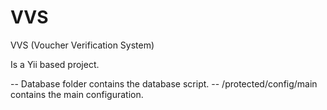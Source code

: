 VVS
===

VVS (Voucher Verification System)

Is a Yii based project.

-- Database folder contains the database script.
-- /protected/config/main contains the main configuration.
